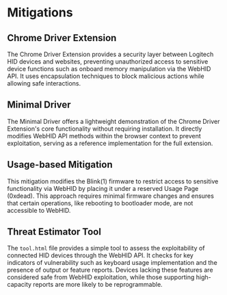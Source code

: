 # Mitigations

## Chrome Driver Extension

The Chrome Driver Extension provides a security layer between Logitech HID devices and websites, preventing unauthorized access to sensitive device functions such as onboard memory manipulation via the WebHID API. It uses encapsulation techniques to block malicious actions while allowing safe interactions.

## Minimal Driver

The Minimal Driver offers a lightweight demonstration of the Chrome Driver Extension's core functionality without requiring installation. It directly modifies WebHID API methods within the browser context to prevent exploitation, serving as a reference implementation for the full extension.

## Usage-based Mitigation

This mitigation modifies the Blink(1) firmware to restrict access to sensitive functionality via WebHID by placing it under a reserved Usage Page (0xdead). This approach requires minimal firmware changes and ensures that certain operations, like rebooting to bootloader mode, are not accessible to WebHID.

## Threat Estimator Tool

The `tool.html` file provides a simple tool to assess the exploitability of connected HID devices through the WebHID API. It checks for key indicators of vulnerability such as keyboard usage implementation and the presence of output or feature reports. Devices lacking these features are considered safe from WebHID exploitation, while those supporting high-capacity reports are more likely to be reprogrammable.
